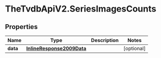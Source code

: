 # TheTvdbApiV2.SeriesImagesCounts

## Properties
Name | Type | Description | Notes
------------ | ------------- | ------------- | -------------
**data** | [**InlineResponse2009Data**](InlineResponse2009Data.md) |  | [optional] 


